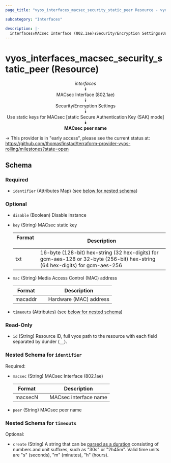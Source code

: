 ```yaml
---
page_title: "vyos_interfaces_macsec_security_static_peer Resource - vyos"

subcategory: "Interfaces"

description: |- 
  interfaces⯯MACsec Interface (802.1ae)⯯Security/Encryption Settings⯯Use static keys for MACsec [static Secure Authentication Key (SAK) mode]⯯MACsec peer name
---
```


# vyos_interfaces_macsec_security_static_peer (Resource)
<center>

*interfaces*  
⯯  
MACsec Interface (802.1ae)  
⯯  
Security/Encryption Settings  
⯯  
Use static keys for MACsec [static Secure Authentication Key (SAK) mode]  
⯯  
**MACsec peer name**


</center>

-> This provider is in "early access", please see the current status at: https://github.com/thomasfinstad/terraform-provider-vyos-rolling/milestones?state=open

## Schema

### Required

- `identifier` (Attributes Map) (see [below for nested schema](#nestedatt--identifier))

### Optional

- `disable` (Boolean) Disable instance
- `key` (String) MACsec static key

    |Format  &emsp;|Description                                                                                                                   |
    |----------|--------------------------------------------------------------------------------------------------------------------------------|
    |txt     &emsp;|16-byte (128-bit) hex-string (32 hex-digits) for gcm-aes-128 or 32-byte (256-bit) hex-string (64 hex-digits) for gcm-aes-256  |
- `mac` (String) Media Access Control (MAC) address

    |Format   &emsp;|Description             |
    |-----------|--------------------------|
    |macaddr  &emsp;|Hardware (MAC) address  |
- `timeouts` (Attributes) (see [below for nested schema](#nestedatt--timeouts))

### Read-Only

- `id` (String) Resource ID, full vyos path to the resource with each field separated by dunder (`__`).

<a id="nestedatt--identifier"></a>
### Nested Schema for `identifier`

Required:

- `macsec` (String) MACsec Interface (802.1ae)

    |Format   &emsp;|Description            |
    |-----------|-------------------------|
    |macsecN  &emsp;|MACsec interface name  |
- `peer` (String) MACsec peer name


<a id="nestedatt--timeouts"></a>
### Nested Schema for `timeouts`

Optional:

- `create` (String) A string that can be [parsed as a duration](https://pkg.go.dev/time#ParseDuration) consisting of numbers and unit suffixes, such as &#34;30s&#34; or &#34;2h45m&#34;. Valid time units are &#34;s&#34; (seconds), &#34;m&#34; (minutes), &#34;h&#34; (hours).  

